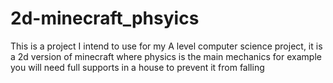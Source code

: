 # 2d-minecraft_phsyics
This is a project I intend to use for my A level computer science project, it is a 2d version of minecraft where physics is the main mechanics  for example you will need full supports in a house to prevent it from falling
